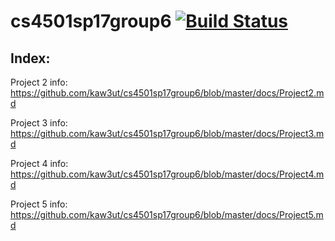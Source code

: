 # cs4501sp17group6 [![Build Status](https://travis-ci.org/kaw3ut/cs4501sp17group6.svg?branch=master)](https://travis-ci.org/kaw3ut/cs4501sp17group6)

## Index:
Project 2 info: https://github.com/kaw3ut/cs4501sp17group6/blob/master/docs/Project2.md

Project 3 info: https://github.com/kaw3ut/cs4501sp17group6/blob/master/docs/Project3.md

Project 4 info: https://github.com/kaw3ut/cs4501sp17group6/blob/master/docs/Project4.md

Project 5 info: https://github.com/kaw3ut/cs4501sp17group6/blob/master/docs/Project5.md
